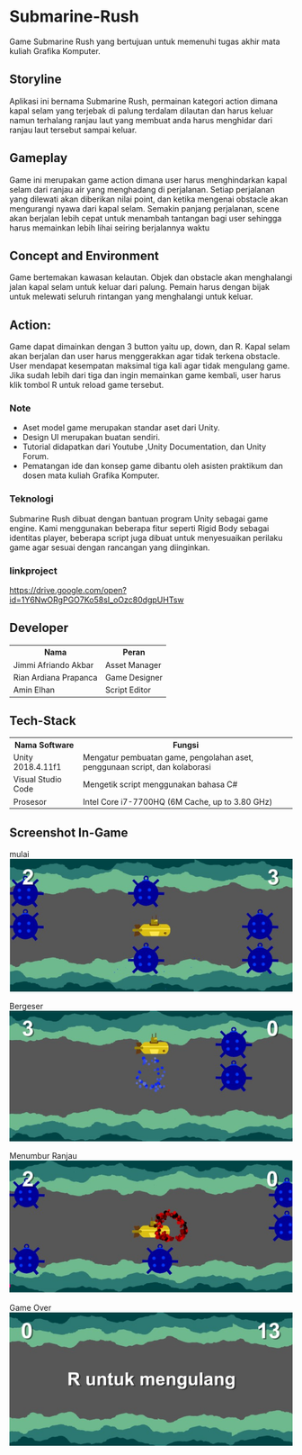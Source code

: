 # Submarine-Rush

Game Submarine Rush yang bertujuan untuk memenuhi tugas akhir mata kuliah Grafika Komputer.

## Storyline
Aplikasi ini bernama Submarine Rush, permainan kategori action dimana kapal selam yang terjebak di palung terdalam dilautan dan harus keluar namun terhalang ranjau laut yang membuat anda harus menghidar dari ranjau laut tersebut sampai keluar.


## Gameplay
Game ini merupakan game action dimana user harus menghindarkan kapal selam dari ranjau air yang menghadang di perjalanan. Setiap perjalanan yang dilewati akan diberikan nilai point, dan ketika mengenai obstacle akan mengurangi nyawa dari kapal selam. Semakin panjang perjalanan, scene akan berjalan lebih cepat untuk menambah tantangan bagi user sehingga harus memainkan lebih lihai seiring berjalannya waktu


## Concept and Environment
Game bertemakan kawasan kelautan. Objek dan obstacle akan menghalangi jalan kapal selam untuk keluar dari palung. Pemain harus dengan bijak untuk melewati seluruh rintangan yang menghalangi untuk keluar.

## Action:
Game dapat dimainkan dengan 3 button yaitu up, down, dan R. Kapal selam akan berjalan dan user harus menggerakkan agar tidak terkena obstacle. User mendapat kesempatan maksimal tiga kali agar tidak mengulang game. Jika sudah lebih dari tiga dan ingin memainkan game kembali, user harus klik tombol R untuk reload game tersebut.

### Note
- Aset model game merupakan standar aset dari Unity.
- Design UI merupakan buatan sendiri.
- Tutorial didapatkan dari Youtube ,Unity Documentation, dan Unity Forum.
- Pematangan ide dan konsep game dibantu oleh asisten praktikum dan dosen mata kuliah Grafika Komputer.

### Teknologi
Submarine Rush dibuat dengan bantuan program Unity sebagai game engine. Kami menggunakan beberapa fitur seperti Rigid Body sebagai identitas player, beberapa script juga dibuat untuk menyesuaikan perilaku game agar sesuai dengan rancangan yang diinginkan. 

### linkproject
https://drive.google.com/open?id=1Y6NwORgPGO7Ko58sI_oOzc80dgpUHTsw



## Developer
<table>
  <th>
    Nama
  </th>
  <th>
    Peran
  </th>
  <tr>
    <td>
      Jimmi Afriando Akbar
    </td>
    <td>
      Asset Manager
    </td>
  </tr>
  <tr>
    <td>
      Rian Ardiana Prapanca 
    </td>
    <td>
      Game Designer
    </td>
  </tr>
  <tr>
    <td>
       Amin Elhan
    </td>
    <td>
      Script Editor
    </td>
  </tr>
</table>

## Tech-Stack
<table>
  <th>
    Nama Software
  </th>
  <th>
    Fungsi
  </th>
  <tr>
    <td>
      Unity 2018.4.11f1
    </td>
    <td>
      Mengatur pembuatan game, pengolahan aset, penggunaan script, dan kolaborasi
    </td>
  </tr>
  <tr>
    <td>
      Visual Studio Code
    </td>
    <td>
      Mengetik script menggunakan bahasa C#
    </td>
    </tr>
    <tr>
      <td>
      Prosesor
    </td>
    <td>
    	Intel Core i7-7700HQ (6M Cache, up to 3.80 GHz)
    </td>
</table>

## Screenshot In-Game
mulai
![Screenshot](jalan.jpg)

Bergeser
![Screenshot](bergeser.jpg)


Menumbur Ranjau
![Screenshot](ranjau.jpg)

Game Over
![Screenshot](mengulang.jpg)
